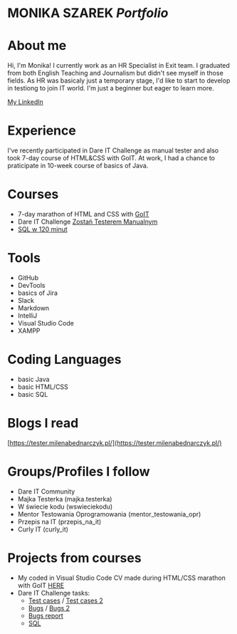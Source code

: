 # MONIKA SZAREK *Portfolio*

# About me
Hi, I'm Monika! I currently work as an HR Specialist in Exit team. I graduated from both English Teaching and Journalism but didn't see myself in those fields. As HR was basicaly just a temporary stage, I'd like to start to develop in testiong to join IT world. I'm just a beginner but eager to learn more.

[My LinkedIn](https://www.linkedin.com/in/monika-szarek-526b65117/)

# Experience 
I've recently participated in Dare IT Challenge as manual tester and also took 7-day course of HTML&CSS with GoIT. At work, I had a chance to praticipate in 10-week course of basics of Java.

# Courses
* 7-day marathon of HTML and CSS with [GoIT](https://m.goit.global/pl/)
* Dare IT Challenge [Zostań Testerem Manualnym](https://www.dareit.io/challenges/qa-manual-testing)
* [SQL w 120 minut](https://www.kursysql.pl/szkolenie-sql-w-120-minut/)

# Tools
* GitHub
* DevTools
* basics of Jira
* Slack
* Markdown
* IntelliJ
* Visual Studio Code
* XAMPP

# Coding Languages
* basic Java
* basic HTML/CSS
* basic SQL

# Blogs I read

[https://tester.milenabednarczyk.pl/](https://tester.milenabednarczyk.pl/)

# Groups/Profiles I follow
* Dare IT Community 
* Majka Testerka (majka.testerka)
* W świecie kodu (wswieciekodu)
* Mentor Testowania Oprogramowania (mentor_testowania_opr)
* Przepis na IT (przepis_na_it)
* Curly IT (curly_it)

# Projects from courses
* My coded in Visual Studio Code CV made during HTML/CSS marathon with GoIT [HERE](https://lucent-meerkat-f9edb7.netlify.app/)
* Dare IT Challenge tasks:
  * [Test cases](https://docs.google.com/spreadsheets/d/1rGu57qn0IdWP1_3YaCT3b9rxNTlUJVlFymQebloicxw/edit#gid=0) / [Test cases 2](https://docs.google.com/spreadsheets/d/1sfz2hqsLsrdWFUQKjtwgV5G_kOTplzmiu4QXpamDY8g/edit)
  * [Bugs](https://docs.google.com/spreadsheets/d/1vKMLvCxi0sO3O3yxstgoZ5OXnYVuoZ29bLUyg8ofTi0/edit#gid=0) / [Bugs 2](https://docs.google.com/spreadsheets/d/1eUQ28OViTIZt6eofay6IeRoSz7wi9ZEkwDnPD2JWDf8/edit)
  * [Bugs report](https://docs.google.com/spreadsheets/d/1PxsP_LTxdmFd-sDnmVwOgs5O36vECdYhYoRAw5kbyeM/edit#gid=0)
  * [SQL](https://docs.google.com/presentation/d/1yiQq8pJc0tuscDj6nEKQv0QEs1cUVScDXqctPMkD0O8/edit#slide=id.p)

